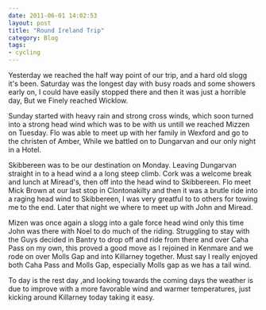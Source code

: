 ```yaml
---
date: 2011-06-01 14:02:53
layout: post
title: "Round Ireland Trip"
category: Blog
tags:
- cycling
---
```


Yesterday we reached the half way point of our trip, and a hard old slogg it's been. Saturday was the longest day with busy roads and some showers early on, I could have easily stopped there and then it was just a horrible day, But we Finely reached Wicklow.



Sunday started with heavy rain and strong cross winds, which soon turned into a strong head wind which was to be with us untill we reached Mizzen on Tuesday. Flo was able to meet up with her family in Wexford and go to the christen of Amber, While we battled on to Dungarvan and our only night in a Hotel.

Skibbereen was to be our destination on Monday. Leaving Dungarvan straight in to a head wind a a long steep climb. Cork was a welcome break and lunch at Miread's, then off into the head wind to Skibbereen. Flo meet Mick Brown at our last stop in Clontonakilty and then it was a brutle ride into a raging head wind to Skibbereen, I was very greatful to to others for towing me to the end. Later that night we where to meet up with John and Miread.

Mizen was once again a slogg into a gale force head wind only this time John was there with Noel to do much of the riding. Struggling to stay with the Guys decided in Bantry to drop off and ride from there and over Caha Pass on my own, this proved a good move as I rejoined in Kenmare and we rode on over Molls Gap and into Killarney together. Must say I really enjoyed both Caha Pass and Molls Gap, especially Molls gap as we has a tail wind.

To day is the rest day ,and looking towards the coming days the weather is due to improve with a more favorable wind and warmer temperatures, just kicking around Killarney today taking it easy.

